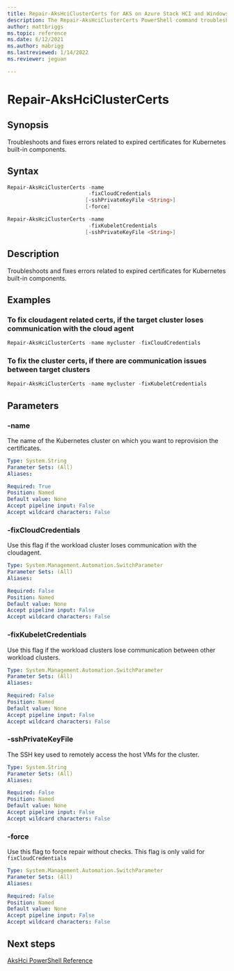 ```yaml
---
title: Repair-AksHciClusterCerts for AKS on Azure Stack HCI and Windows Server
description: The Repair-AksHciClusterCerts PowerShell command troubleshoots and fixes errors related to expired certificates for Kubernetes built-in components. 
author: mattbriggs
ms.topic: reference
ms.date: 6/12/2021
ms.author: mabrigg 
ms.lastreviewed: 1/14/2022
ms.reviewer: jeguan

---
```


# Repair-AksHciClusterCerts

## Synopsis
Troubleshoots and fixes errors related to expired certificates for Kubernetes built-in components. 

## Syntax

```powershell
Repair-AksHciClusterCerts -name 
                          -fixCloudCredentials
                         [-sshPrivateKeyFile <String>] 
                         [-force]
```

```powershell
Repair-AksHciClusterCerts -name 
                          -fixKubeletCredentials
                         [-sshPrivateKeyFile <String>] 
```

## Description
Troubleshoots and fixes errors related to expired certificates for Kubernetes built-in components. 

## Examples

### To fix cloudagent related certs, if the target cluster loses communication with the cloud agent

```powershell
Repair-AksHciClusterCerts -name mycluster -fixCloudCredentials
```

### To fix the cluster certs, if there are communication issues between target clusters

```powershell
Repair-AksHciClusterCerts -name mycluster -fixKubeletCredentials
```

## Parameters

### -name
The name of the Kubernetes cluster on which you want to reprovision the certificates.

```yaml
Type: System.String
Parameter Sets: (All)
Aliases:

Required: True
Position: Named
Default value: None
Accept pipeline input: False
Accept wildcard characters: False
```

### -fixCloudCredentials
Use this flag if the workload cluster loses communication with the cloudagent.

```yaml
Type: System.Management.Automation.SwitchParameter
Parameter Sets: (All)
Aliases:

Required: False
Position: Named
Default value: None
Accept pipeline input: False
Accept wildcard characters: False
```

### -fixKubeletCredentials
Use this flag if the workload clusters lose communication between other workload clusters.

```yaml
Type: System.Management.Automation.SwitchParameter
Parameter Sets: (All)
Aliases:

Required: False
Position: Named
Default value: None
Accept pipeline input: False
Accept wildcard characters: False
```


### -sshPrivateKeyFile
The SSH key used to remotely access the host VMs for the cluster.

```yaml
Type: System.String
Parameter Sets: (All)
Aliases:

Required: False
Position: Named
Default value: None
Accept pipeline input: False
Accept wildcard characters: False
```

### -force
Use this flag to force repair without checks. This flag is only valid for `fixCloudCredentials`

```yaml
Type: System.Management.Automation.SwitchParameter
Parameter Sets: (All)
Aliases:

Required: False
Position: Named
Default value: None
Accept pipeline input: False
Accept wildcard characters: False
```

## Next steps

[AksHci PowerShell Reference](index.md)
